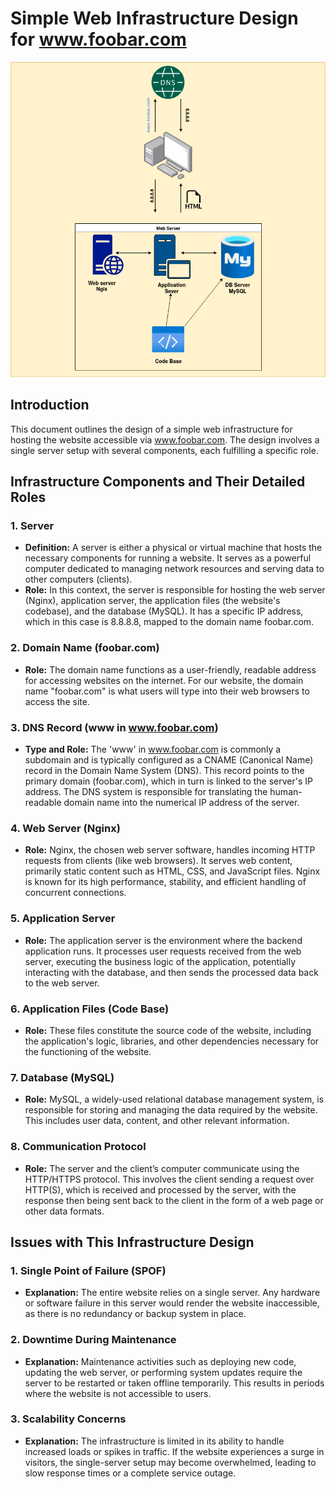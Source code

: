 # Simple Web Infrastructure Design for www.foobar.com
![The design of simple infrastructure ](https://raw.githubusercontent.com/Mecreal/alx-system_engineering-devops/main/0x09-web_infrastructure_design/server0.png)
## Introduction
This document outlines the design of a simple web infrastructure for hosting the website accessible via www.foobar.com. The design involves a single server setup with several components, each fulfilling a specific role.

## Infrastructure Components and Their Detailed Roles

### 1. Server
- **Definition:** A server is either a physical or virtual machine that hosts the necessary components for running a website. It serves as a powerful computer dedicated to managing network resources and serving data to other computers (clients).
- **Role:** In this context, the server is responsible for hosting the web server (Nginx), application server, the application files (the website's codebase), and the database (MySQL). It has a specific IP address, which in this case is 8.8.8.8, mapped to the domain name foobar.com.

### 2. Domain Name (foobar.com)
- **Role:** The domain name functions as a user-friendly, readable address for accessing websites on the internet. For our website, the domain name "foobar.com" is what users will type into their web browsers to access the site.

### 3. DNS Record (www in www.foobar.com)
- **Type and Role:** The 'www' in www.foobar.com is commonly a subdomain and is typically configured as a CNAME (Canonical Name) record in the Domain Name System (DNS). This record points to the primary domain (foobar.com), which in turn is linked to the server's IP address. The DNS system is responsible for translating the human-readable domain name into the numerical IP address of the server.

### 4. Web Server (Nginx)
- **Role:** Nginx, the chosen web server software, handles incoming HTTP requests from clients (like web browsers). It serves web content, primarily static content such as HTML, CSS, and JavaScript files. Nginx is known for its high performance, stability, and efficient handling of concurrent connections.

### 5. Application Server
- **Role:** The application server is the environment where the backend application runs. It processes user requests received from the web server, executing the business logic of the application, potentially interacting with the database, and then sends the processed data back to the web server.

### 6. Application Files (Code Base)
- **Role:** These files constitute the source code of the website, including the application's logic, libraries, and other dependencies necessary for the functioning of the website.

### 7. Database (MySQL)
- **Role:** MySQL, a widely-used relational database management system, is responsible for storing and managing the data required by the website. This includes user data, content, and other relevant information.

### 8. Communication Protocol
- **Role:** The server and the client’s computer communicate using the HTTP/HTTPS protocol. This involves the client sending a request over HTTP(S), which is received and processed by the server, with the response then being sent back to the client in the form of a web page or other data formats.

## Issues with This Infrastructure Design

### 1. Single Point of Failure (SPOF)
- **Explanation:** The entire website relies on a single server. Any hardware or software failure in this server would render the website inaccessible, as there is no redundancy or backup system in place.

### 2. Downtime During Maintenance
- **Explanation:** Maintenance activities such as deploying new code, updating the web server, or performing system updates require the server to be restarted or taken offline temporarily. This results in periods where the website is not accessible to users.

### 3. Scalability Concerns
- **Explanation:** The infrastructure is limited in its ability to handle increased loads or spikes in traffic. If the website experiences a surge in visitors, the single-server setup may become overwhelmed, leading to slow response times or a complete service outage.

